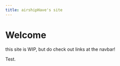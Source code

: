 ```yaml
---
title: airshipHave's site
---
```


# Welcome

this site is WIP, but do check out links at the navbar!


<navbar class="bartoright">
Test.
</navbar>




